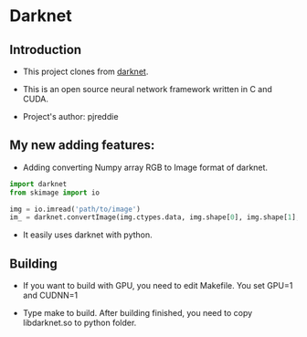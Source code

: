 # Darknet

## Introduction

+ This project clones from [darknet](http://github.com/pjreddie/darknet).

+ This is an open source neural network framework written in C and CUDA.

+ Project's author: pjreddie

## My new adding features:

+ Adding converting Numpy array RGB to Image format of darknet.

```python
import darknet
from skimage import io

img = io.imread('path/to/image')
im_ = darknet.convertImage(img.ctypes.data, img.shape[0], img.shape[1], img.shape[2])
```

+ It easily uses darknet with python.

## Building

+ If you want to build with GPU, you need to edit Makefile. You set GPU=1 and CUDNN=1

+ Type make to build. After building finished, you need to copy libdarknet.so to python folder.
